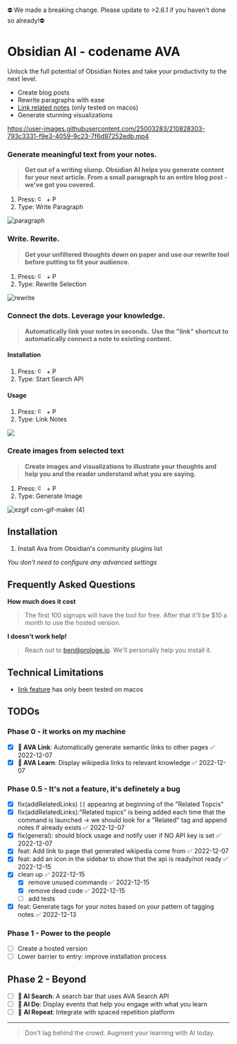 
⛔️ We made a breaking change. Please update to  >2.6.1 if you haven't done so already!⛔️




# Obsidian AI - codename AVA

Unlock the full potential of Obsidian Notes and take your productivity to the next level. 
- Create blog posts
- Rewrite paragraphs with ease
- [Link related notes](https://user-images.githubusercontent.com/11430621/206806275-dfd8c5cf-ad66-4a94-89c8-ed2f3277df72.mp4) (only tested on macos)
- Generate stunning visualizations

https://user-images.githubusercontent.com/25003283/210828303-793c3331-f9e3-4059-9c23-7f6d97252edb.mp4


### Generate meaningful text from your notes.
> **Get out of a writing slump. Obsidian AI helps you generate content for your next article. From a small paragraph to an entire blog post - we've got you covered.**

1. Press: <img  alt="cmd" src="https://upload.wikimedia.org/wikipedia/commons/thumb/8/8b/Looped_square_on_white_background.svg/560px-Looped_square_on_white_background.svg.png?20071209071920" width="16" height="16"> + P
2. Type: Write Paragraph




![paragraph](https://user-images.githubusercontent.com/11430621/207849826-aa59103a-3e60-47ec-85bd-45076ebf8960.gif)


### Write. Rewrite.
> **Get your unfiltered thoughts down on paper and use our rewrite tool before putting to fit your audience.**

1. Press: <img  alt="cmd" src="https://upload.wikimedia.org/wikipedia/commons/thumb/8/8b/Looped_square_on_white_background.svg/560px-Looped_square_on_white_background.svg.png?20071209071920" width="16" height="16"> + P
2. Type: Rewrite Selection



![rewrite](https://user-images.githubusercontent.com/11430621/207849873-3a6938e1-0e5e-4f8b-9809-5cd7cb85df08.gif)


### Connect the dots. Leverage your knowledge.
> **Automatically link your notes in seconds.  Use the "link" shortcut to automatically connect a note to existing content.**


#### Installation
1. Press: <img  alt="cmd" src="https://upload.wikimedia.org/wikipedia/commons/thumb/8/8b/Looped_square_on_white_background.svg/560px-Looped_square_on_white_background.svg.png?20071209071920" width="16" height="16"> + P
2. Type: Start Search API

#### Usage
1. Press: <img  alt="cmd" src="https://upload.wikimedia.org/wikipedia/commons/thumb/8/8b/Looped_square_on_white_background.svg/560px-Looped_square_on_white_background.svg.png?20071209071920" width="16" height="16"> + P
2. Type: Link Notes


![](https://d1muf25xaso8hp.cloudfront.net/https%3A%2F%2Fs3.amazonaws.com%2Fappforest_uf%2Ff1671041695384x127761232744105780%2FScreen%2520Recording%25202022-12-13%2520at%25205.15.17%2520PM.gif?w=512&h=&auto=compress&dpr=2&fit=max)

### Create images from selected text
> **Create images and visualizations to illustrate your thoughts and help you and the reader understand what you are saying.**

1. Press: <img  alt="cmd" src="https://upload.wikimedia.org/wikipedia/commons/thumb/8/8b/Looped_square_on_white_background.svg/560px-Looped_square_on_white_background.svg.png?20071209071920" width="16" height="16"> + P
2. Type: Generate Image


![ezgif com-gif-maker (4)](https://user-images.githubusercontent.com/25003283/208254052-136f3fac-3ef6-46d5-85eb-73a4d249ffdf.gif)




## Installation


1. Install Ava from Obsidian's community plugins list 

*You don't need to configure any advanced settings*


## Frequently Asked Questions

**How much does it cost**
> The first 100 signups will have the tool for free. After that it'll be $10 a month to use the hosted version.

**I doesn't work help!**

> Reach out to ben@prologe.io. We'll personally help you install it.


## Technical Limitations
- [link feature](https://user-images.githubusercontent.com/11430621/206806275-dfd8c5cf-ad66-4a94-89c8-ed2f3277df72.mp4) has only been tested on macos

## TODOs

### Phase 0 - it works on my machine
- [x] **🧙 AVA Link**: Automatically generate semantic links to other pages ✅ 2022-12-07
- [x] **🧙 AVA Learn**: Display wikipedia links to relevant knowledge ✅ 2022-12-07

### Phase 0.5 - It's not a feature, it's definetely a bug

- [x] fix(addRelatedLinks) `[[` appearing at beginning of the "Related Topcis"
- [x] fix(addRelatedLinks):"Related topics" is being added each time that the command is launched -> we should look for a "Related" tag and append notes if already exists ✅ 2022-12-07
- [x] fix(general): should block usage and notify user if  NO API key is set ✅ 2022-12-07
- [x] feat: Add link to page that generated wkipedia come from ✅ 2022-12-07
- [x] feat: add an icon in the sidebar to show that the api is ready/not ready ✅ 2022-12-15
- [x] clean up ✅ 2022-12-15
	- [x] remove unused commands ✅ 2022-12-15
	- [x] remove dead code ✅ 2022-12-15
	- [ ] add tests
- [x] feat: Generate tags for your notes based on your pattern of tagging notes ✅ 2022-12-13
	
### Phase 1 - Power to the people
- [ ] Create a hosted version
- [ ] Lower barrier to entry: improve installation process

## Phase 2 - Beyond
- [ ] **🧙 AI Search**: A search bar that uses AVA Search API
- [ ] **🧙 AI Do**: Display events that help you engage with what you learn
- [ ] 🧙 **AI Repeat**: Integrate with spaced repetition platform

----

> Don't lag behind the crowd. Augment your learning with AI today.
